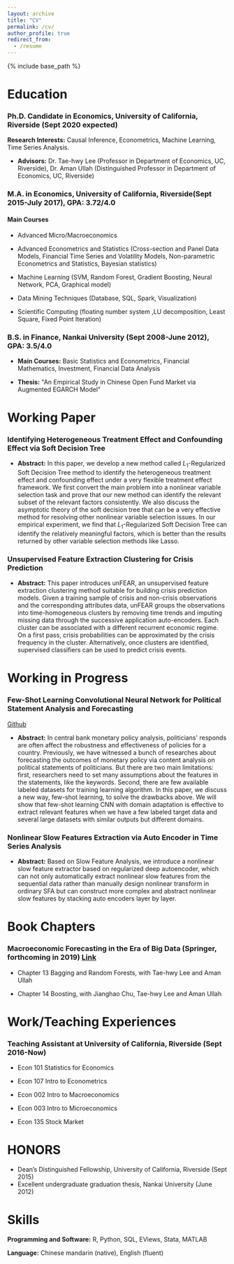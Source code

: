 ```yaml
---
layout: archive
title: "CV"
permalink: /cv/
author_profile: true
redirect_from:
  - /resume
---
```


{% include base_path %}

Education
======

### Ph.D. Candidate in Economics, University of California, Riverside (Sept 2020 expected)

**Research Interests:** Causal Inference, Econometrics, Machine Learning, Time Series Analysis.

- **Advisors:** Dr. Tae-hwy Lee (Professor in Department of Economics, UC, Riverside), Dr. Aman Ullah (Distinguished Professor in Department of Economics, UC, Riverside)

### M.A. in Economics, University of California, Riverside(Sept 2015-July 2017), GPA: 3.72/4.0

#### Main Courses

- Advanced Micro/Macroeconomics

- Advanced Econometrics and Statistics (Cross-section and Panel Data Models, Financial Time Series and Volatility Models, Non-parametric Econometrics and Statistics, Bayesian statistics)

- Machine Learning (SVM, Random Forest, Gradient Boosting, Neural Network, PCA, Graphical model)

- Data Mining Techniques (Database, SQL, Spark, Visualization)

- Scientific Computing (floating number system ,LU decomposition, Least Square, Fixed Point Iteration)

### B.S. in Finance, Nankai University (Sept 2008-June 2012), GPA: 3.5/4.0

- **Main Courses:** Basic Statistics and Econometrics, Financial Mathematics, Investment, Financial Data Analysis

- **Thesis:** "An Empirical Study in Chinese Open Fund Market via Augmented EGARCH Model"

Working Paper
======

### Identifying Heterogeneous Treatment Effect and Confounding Effect via Soft Decision Tree

- **Abstract:** In this paper, we develop a new method called $L_1$-Regularized Soft Decision Tree method to identify the heterogeneous treatment effect and confounding effect under a very flexible treatment effect framework. We first convert the main problem into a nonlinear variable selection task and prove that our new method can identify the relevant subset of the relevant factors consistently. We also discuss the asymptotic theory of the soft decision tree that can be a very effective method for resolving other nonlinear variable selection issues. In our empirical experiment, we find that $L_1$-Regularized Soft Decision Tree can identify the relatively meaningful factors, which is better than the results returned by other variable selection methods like Lasso.

### Unsupervised Feature Extraction Clustering for Crisis Prediction

- **Abstract:** This paper introduces unFEAR, an unsupervised feature extraction clustering method suitable for building crisis prediction models. Given a training sample of crisis and non-crisis observations and the corresponding attributes data, unFEAR groups the observations into time-homogeneous clusters by removing time trends and imputing missing data through the successive application auto-encoders. Each cluster can be associated with a different recurrent economic regime. On a first pass, crisis probabilities can be approximated by the crisis frequency in the cluster. Alternatively, once clusters are identified, supervised classifiers can be used to predict crisis events.

Working in Progress
======

### Few-Shot Learning Convolutional Neural Network for Political Statement Analysis and Forecasting

[Github](https://github.com/rwang92/PoliStat2Vec-and-CNN)

- **Abstract:** In central bank monetary policy analysis, politicians' responds are often affect the robustness and effectiveness of policies for a country. Previously, we have witnessed a bunch of researches about forecasting the outcomes of monetary policy via content analysis on political statements of politicians. But there are two main limitations: first, researchers need to set many assumptions about the features in the statements, like the keywords. Second, there are few available labeled datasets for training learning algorithm. In this paper, we discuss a new way, few-shot learning, to solve the drawbacks above. We will show that few-shot learning CNN with domain adaptation is effective to extract relevant features when we have a few labeled target data and several large datasets with similar outputs but different domains.

### Nonlinear Slow Features Extraction via Auto Encoder in Time Series Analysis

- **Abstract:** Based on Slow Feature Analysis, we introduce a nonlinear slow feature extractor based on regularized deep autoencoder, which can not only automatically extract nonlinear slow features from the sequential data rather than manually design nonlinear transform in ordinary SFA but can construct more complex and abstract nonlinear slow features by stacking auto encoders layer by layer.

Book Chapters
=====

### Macroeconomic Forecasting in the Era of Big Data (Springer, forthcoming in 2019) [Link](http://www2.hawaii.edu/~fuleky/BigDataSite/index.html)

- Chapter 13 Bagging and Random Forests, with Tae-hwy Lee and Aman Ullah

- Chapter 14 Boosting, with Jianghao Chu, Tae-hwy Lee and Aman Ullah

Work/Teaching Experiences
======

### Teaching Assistant at University of California, Riverside (Sept 2016-Now)

- Econ 101 Statistics for Economics

- Econ 107 Intro to Econometrics

- Econ 002 Intro to Macroeconomics

- Econ 003 Intro to Microeconomics

- Econ 135 Stock Market

HONORS
=====

- Dean’s Distinguished Fellowship, University of California, Riverside (Sept 2015)  
- Excellent undergraduate graduation thesis, Nankai University (June 2012)

Skills
======

**Programming and Software:** R, Python, SQL, EViews, Stata, MATLAB

**Language:** Chinese mandarin (native), English (fluent)
